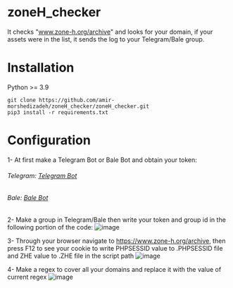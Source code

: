 # zoneH_checker
It checks "www.zone-h.org/archive" and looks for your domain, if your assets were in the list, it sends the log to your Telegram/Bale group.

# Installation
Python >= 3.9
```
git clone https://github.com/amir-morshedizadeh/zoneH_checker/zoneH_checker.git
pip3 install -r requirements.txt
```

# Configuration
1- At first make a Telegram Bot or Bale Bot and obtain your token:

###### Telegram:  [Telegram Bot](https://core.telegram.org/bots#how-do-i-create-a-bot)
###### Bale:  [Bale Bot](https://dev.bale.ai/quick-start)

2- Make a group in Telegram/Bale then write your token and group id in the following portion of the code:
![image](https://user-images.githubusercontent.com/83567836/206893416-305562ae-3dc8-40c5-a134-2f5806bf93f7.png)

3- Through your browser navigate to https://www.zone-h.org/archive,
then press F12 to see your cookie to write PHPSESSID value to .PHPSESSID file and ZHE value to .ZHE file in the script path
![image](https://user-images.githubusercontent.com/83567836/206893340-773d844c-bc31-4975-aee8-cb5fbb1b6715.png)

4- Make a regex to cover all your domains and replace it with the value of current regex
![image](https://user-images.githubusercontent.com/83567836/206894505-f42a81fa-ab39-4d45-ad5f-d24629300f4b.png)


